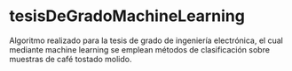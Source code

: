 # tesisDeGradoMachineLearning
Algoritmo realizado para la tesis de grado de ingeniería electrónica, el cual mediante machine learning se emplean métodos de clasificación sobre muestras de café tostado molido.
